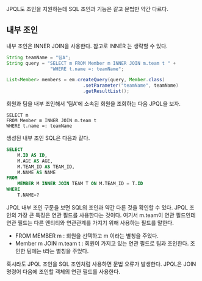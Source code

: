 JPQL도 조인을 지원하는데 SQL 조인과 기능은 같고 문법만 약간 다르다.

## 내부 조인
내부 조인은 INNER JOIN을 사용한다. 참고로 INNER 는 생략할 수 있다. 

```java
String teamName = "팀A";
String query = "SELECT m FROM Member m INNER JOIN m.team t " +
				"WHERE t.name =: teamName";

List<Member> members = em.createQuery(query, Member.class)
							.setParameter("teamName", teamName)
							.getResultList();
```

회원과 팀을 내부 조인해서 '팀A'에 소속된 회원을 조회하는 다음 JPQL을 보자.

```jpql
SELECT m
FROM Member m INNER JOIN m.team t
WHERE t.name =: teamName
```

생성된 내부 조인 SQL은 다음과 같다.

```sql
SELECT
	M.ID AS ID,
	M.AGE AS AGE,
	M.TEAM_ID AS TEAM_ID,
	M.NAME AS NAME
FROM
	MEMBER M INNER JOIN TEAM T ON M.TEAM_ID = T.ID
WHERE
	T.NAME=?
```

JPQL 내부 조인 구문을 보면 SQL의 조인과 약간 다른 것을 확인할 수 있다. JPQL 조인의 가장 큰 특징은 연관 필드를 사용한다는 것이다. 여기서 m.team이 연관 필드인데 연관 필드는 다른 엔티티와 연관관계를 가지기 위해 사용하는 필드를 말한다.

- FROM MEMBER m : 회원을 선택하고 m 이라는 별칭을 주었다.
- Member m JOIN m.team t : 회원이 가지고 있는 연관 필드로 팀과 조인한다. 조인한 팀에는 t라는 별칭을 주었다.

혹시라도 JPQL 조인을 SQL 조인처럼 사용하면 문법 오류가 발생한다. JPQL은 JOIN 명령어 다음에 조인할 객체의 연관 필드를 사용한다. 